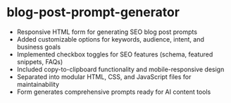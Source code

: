 # blog-post-prompt-generator
- Responsive HTML form for generating SEO blog post prompts
- Added customizable options for keywords, audience, intent, and business goals
- Implemented checkbox toggles for SEO features (schema, featured snippets, FAQs)
- Included copy-to-clipboard functionality and mobile-responsive design
- Separated into modular HTML, CSS, and JavaScript files for maintainability
- Form generates comprehensive prompts ready for AI content tools
